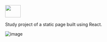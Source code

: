 
<img width="50px" height="40px" src="https://cdn.jsdelivr.net/gh/devicons/devicon/icons/react/react-original.svg" />

Study project of a static page built using React.

![image](https://github.com/deboradeotti/react-facts/assets/81835864/669dbad1-ea50-4bec-ac4c-dc0db90f2336)

